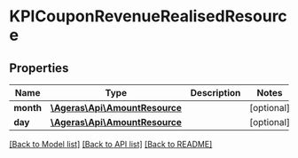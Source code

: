 # KPICouponRevenueRealisedResource

## Properties
Name | Type | Description | Notes
------------ | ------------- | ------------- | -------------
**month** | [**\Ageras\Api\AmountResource**](AmountResource.md) |  | [optional] 
**day** | [**\Ageras\Api\AmountResource**](AmountResource.md) |  | [optional] 

[[Back to Model list]](../README.md#documentation-for-models) [[Back to API list]](../README.md#documentation-for-api-endpoints) [[Back to README]](../README.md)



